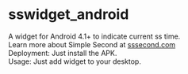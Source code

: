 # sswidget_android
A widget for Android 4.1+ to indicate current ss time.<br>
Learn more about Simple Second at <a href="http://sssecond.com"> sssecond.com </a><br>
Deployment: Just install the APK.<br>
Usage: Just add widget to your desktop.<br>
